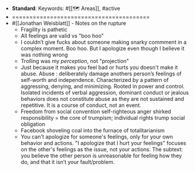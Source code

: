 - **Standard**: 
Keywords: #[[🗺 Areas]], #active
- ========================================
- #[[Jonathan Weisblatt]] - Notes on the rupture
    - Fragility is pathetic 
    - All feelings are valid vs "boo hoo"
    - I couldn’t give fucks about someone making snarky commment in a complex moment. Boo hoo. But I apologize even though I believe it was nothing wrong
    - Trolling was my *perception*, not "projection"
    - Just because it makes you feel bad or hurts you doesn't make it abuse. Abuse : deliberately damage anothers person’s feelings of self-worth and independence. Characterized by a pattern of aggressing, denying, and minimizing. Rooted in power and control. Isolated incidents of verbal aggression, dominant conduct or jealous behaviors does not constitute abuse as they are not sustained and repetitive. It is a course of conduct, not an event. 
    - Freedom from social convention   self-righteous anger   shirked responsibility = the core of trumpism; individual rights trump social obligation 
    - Facebook shoveling coal into the furnace of totalitarianism 
    - You can't apologize for someone's feelings, only for your own behavior and actions. "I apologize that I hurt your feelings" focuses on the other's feelings as the issue, not your actions. The subtext: you believe the other person is unreasonable for feeling how they do, and that it isn’t your fault/problem. 

